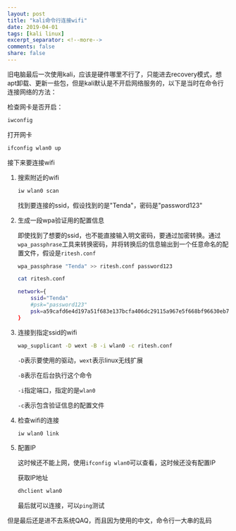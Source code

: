 ```yaml
---
layout: post
title: "kali命令行连接wifi"
date: 2019-04-01
tags: [kali linux]
excerpt_separator: <!--more-->
comments: false
share: false
---
```


旧电脑最后一次使用kali，应该是硬件哪里不行了，只能进去recovery模式，想apt卸载、更新一些包，但是kali默认是不开启网络服务的，以下是当时在命令行连接网络的方法：
<!--more-->

检查网卡是否开启：

```bash
iwconfig
```

打开网卡

```bash
ifconfig wlan0 up
```

接下来要连接wifi

1. 搜索附近的wifi

    ``` bash
    iw wlan0 scan
    ```

    找到要连接的ssid，假设找到的是"Tenda"，密码是"password123"

2. 生成一段wpa验证用的配置信息

    即使找到了想要的ssid，也不能直接输入明文密码，要通过加密转换。通过`wpa_passphrase`工具来转换密码，并将转换后的信息输出到一个任意命名的配置文件，假设是`ritesh.conf`

    ```bash
    wpa_passphrase "Tenda" >> ritesh.conf password123
    ```

    ```bash
    cat ritesh.conf

    network={
        ssid="Tenda"
        #psk="password123"
        psk=a59cafd6e4d197a51f683e137bcfa406dc29115a967e5f668bf96630eb712861
    }
    ```

3. 连接到指定ssid的wifi

    ```bash
    wap_supplicant -D wext -B -i wlan0 -c ritesh.conf
    ```

    `-D`表示要使用的驱动，`wext`表示linux无线扩展

    `-B`表示在后台执行这个命令

    `-i`指定端口，指定的是`wlan0`

    `-c`表示包含验证信息的配置文件

4. 检查wifi的连接

    ```bash
    iw wlan0 link
    ```

5. 配置IP

    这时候还不能上网，使用`ifconfig wlan0`可以查看，这时候还没有配置IP

    获取IP地址

    ```bash
    dhclient wlan0
    ```

    最后就可以连接，可以`ping`测试

但是最后还是进不去系统QAQ，而且因为使用的中文，命令行一大串的乱码